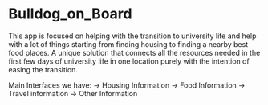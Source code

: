 # Bulldog_on_Board

This app is focused on helping with the transition to university life and help with a lot of things starting from finding housing to finding a nearby best food places. A unique solution that connects all the resources needed in the first few days of university life in one location purely with the intention of easing the transition.

Main Interfaces we have:
-> Housing Information
-> Food Information
-> Travel information
-> Other Information
